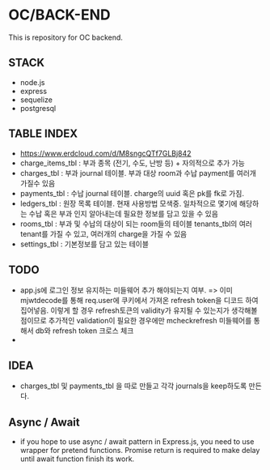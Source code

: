 # OC/BACK-END<br/>
This is repository for OC backend.<br/>

## STACK<br/>
- node.js 
- express
- sequelize
- postgresql

## TABLE INDEX 
- https://www.erdcloud.com/d/M8sngcQTf7GLBj842 </br>
- charge_items_tbl : 부과 종목 (전기, 수도, 난방 등) + 자의적으로 추가 가능 <br/>
- charges_tbl : 부과 journal 테이블. 부과 대상 room과 수납 payment를 여러개 가질수 있음 </br> 
- payments_tbl : 수납 journal 테이블. charge의 uuid 혹은 pk를 fk로 가짐.</br>
- ledgers_tbl : 원장 목록 테이블. 현재 사용방법 모색중. 일차적으로 몇기에 해당하는 수납 혹은 부과 인지 알아내는데 필요한 정보를 담고 있을 수 있음</br>
- rooms_tbl : 부과 및 수납의 대상이 되는 room들의 테이블 tenants_tbl의 여러 tenant를 가질 수 있고, 여러개의 charge을 가질 수 있음</br>
- settings_tbl : 기본정보를 담고 있는 테이블 </br>


## TODO
- app.js에 로그인 정보 유지하는 미들웨어 추가 해야되는지 여부. => 이미 mjwtdecode를 통해 req.user에 쿠키에서 가져온 refresh token을 디코드 하여 집어넣음. 이렇게 할 경우 refresh토큰의 validity가 유지될 수 있는지가 생각해볼 점이므로 추가적인 validation이 필요한 경우에만 mcheckrefresh 미들웨어를 통해서 db와 refresh token 크로스 체크<br/>
-

## IDEA
- charges_tbl 및 payments_tbl 을 따로 만들고 각각 journals을 keep하도록 만든다. </br>

## Async / Await
- if you hope to use async / await pattern in Express.js, you need to use wrapper for pretend functions. Promise return is required to make delay until await function finish its work. </br> 
